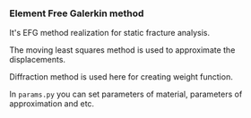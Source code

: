 ### Element Free Galerkin method

It's EFG method realization for static fracture analysis.

The moving least squares method is used to approximate the displacements.

Diffraction method is used here for creating weight function.

In ```params.py``` you can set parameters of material, parameters of approximation and etc.


